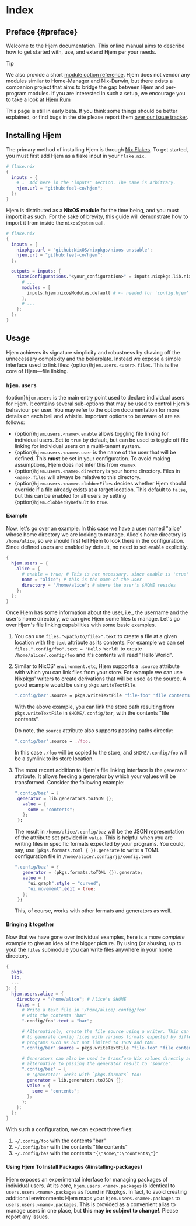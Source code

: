 # Index

## Preface {#preface}

Welcome to the Hjem documentation. This online manual aims to describe how to
get started with, use, and extend Hjem per your needs.

> [!TIP]
> We also provide a short [module option reference](/options.html). Hjem does
> not vendor any modules similar to Home-Manager and Nix-Darwin, but there
> exists a companion project that aims to bridge the gap between Hjem and
> per-program modules. If you are interested in such a setup, we encourage you
> to take a look at [Hjem Rum](https://github.com/snugnug/hjem-rum)

This page is still in early beta. If you think some things should be better
explained, or find bugs in the site please report them
[over our issue tracker](https://github.com/feel-co/hjem).

## Installing Hjem

[Nix Flakes]: https://nix.dev/concepts/flakes.html

The primary method of installing Hjem is through [Nix Flakes]. To get started,
you must first add Hjem as a flake input in your `flake.nix`.

```nix
# flake.nix
{
  inputs = {
    # ↓  Add here in the 'inputs' section. The name is arbitrary.
    hjem.url = "github:feel-co/hjem";
  };
}
```

Hjem is distributed as a **NixOS module** for the time being, and you must
import it as such. For the sake of brevity, this guide will demonstrate how to
import it from inside the `nixosSystem` call.

```nix
# flake.nix
{
  inputs = {
    nixpkgs.url = "github:NixOS/nixpkgs/nixos-unstable";
    hjem.url = "github:feel-co/hjem";
  };

  outputs = inputs: {
    nixosConfigurations."<your_configuration>" = inputs.nixpkgs.lib.nixosSystem {
      # ...
      modules = [
        inputs.hjem.nixosModules.default # <- needed for 'config.hjem' options
      ];
      # ...
    };
  };
}
```

## Usage

Hjem achieves its signature simplicity and robustness by shaving off the
unnecessary complexity and the boilerplate. Instead we expose a simple interface
used to link files: {option}`hjem.users.<user>.files`. This is the core of
Hjem―file linking.

### `hjem.users`

{option}`hjem.users` is the main entry point used to declare individual users
for Hjem. It contains several sub-options that may be used to control Hjem's
behaviour per user. You may refer to the option documentation for more details
on each bell and whistle. Important options to be aware of are as follows:

- {option}`hjem.users.<name>.enable` allows toggling file linking for individual
  users. Set to `true` by default, but can be used to toggle off file linking
  for individual users on a multi-tenant system.
- {option}`hjem.users.<name>.user` is the name of the user that will be defined.
  This **must** be set in your configuration. To avoid making assumptions, Hjem
  does not infer this from `<name>`.
- {option}`hjem.users.<name>.directory` is your home directory. Files in
  `<name>.files` will always be relative to this directory.
- {option}`hjem.users.<name>.clobberFiles` decides whether Hjem should override
  if a file already exists at a target location. This default to `false`, but
  this can be enabled for all users by setting {option}`hjem.clobberByDefault`
  to `true`.

#### Example

Now, let's go over an example. In this case we have a user named "alice" whose
home directory we are looking to manage. Alice's home directory is
`/home/alice`, so we should first tell Hjem to look there in the configuration.
Since defined users are enabled by default, no need to set `enable` explicitly.

```nix
{
  hjem.users = {
    alice = {
      # enable = true; # This is not necessary, since enable is 'true' by default
      name = "alice"; # this is the name of the user
      directory = "/home/alice"; # where the user's $HOME resides
    };
  };
}
```

Once Hjem has some information about the user, i.e., the username and the user's
home directory, we can give Hjem some files to manage. Let's go over Hjem's file
linking capabilities with some basic examples.

1. You can use `files."<path/to/file>".text` to create a file at a given
   location with the `text` attribute as its contents. For example we can set
   `files.".config/foo".text = "Hello World!` to create
   `/home/alice/.config/foo` and it's contents will read "Hello World".
2. Similar to NixOS' `environment.etc`, Hjem supports a `.source` attribute with
   which you can link files from your store. For example we can use Nixpkgs'
   writers to create derivations that will be used as the source. A good example
   would be using `pkgs.writeTextFile`.

   ```nix
   ".config/bar".source = pkgs.writeTextFile "file-foo" "file contents";
   ```

   With the above example, you can link the store path resulting from
   `pkgs.writeTextFile` in `$HOME/.config/bar`, with the contents "file
   contents".

   Do note, the `source` attribute also supports passing paths directly:

   ```nix
   ".config/bar".source = ./foo;
   ```

   In this case `./foo` will be copied to the store, and `$HOME/.config/foo`
   will be a symlink to its store location.

3. The most recent addition to Hjem's file linking interface is the `generator`
   attribute. It allows feeding a generator by which your values will be
   transformed. Consider the following example:

   ```nix
   ".config/baz" = {
    generator = lib.generators.toJSON {};
      value = {
        some = "contents";
      };
    };
   ```

   The result in `/home/alice/.config/baz` will be the JSON representation of
   the attribute set provided in `value`. This is helpful when you are writing
   files in specific formats expected by your programs. You could, say, use
   `(pkgs.formats.toml { }).generate` to write a TOML configuration file in
   `/home/alice/.config/jj/config.toml`

   ```nix
   ".config/baz" = {
      generator = (pkgs.formats.toTOML {}).generate;
      value = {
        "ui.graph".style = "curved";
        "ui.movement".edit = true;
      };
    };
   ```

   This, of course, works with other formats and generators as well.

#### Bringing it together

Now that we have gone over individual examples, here is a more _complete_
example to give an idea of the bigger picture. By using (or abusing, up to you)
the `files` submodule you can write files anywhere in your home directory.

```nix
{
  pkgs,
  lib,
  ...
}: {
  hjem.users.alice = {
    directory = "/home/alice"; # Alice's $HOME
    files = {
      # Write a text file in '/home/alice/.config/foo'
      # with the contents 'bar'
      ".config/foo".text = "bar";

      # Alternatively, create the file source using a writer. This can be used
      # to generate config files with various formats expected by different
      # programs such as but not limited to JSON and YAML.
      ".config/bar".source = pkgs.writeTextFile "file-foo" "file contents";

      # Generators can also be used to transform Nix values directly as an
      # alternative to passing the generator result to 'source'.
      ".config/baz" = {
        # 'generator' works with `pkgs.formats` too!
        generator = lib.generators.toJSON {};
        value = {
          some = "contents";
        };
      };
    };
  };
}
```

With such a configuration, we can expect three files:

1. `~/.config/foo` with the contents "bar"
2. `~/.config/bar` with the contents "file contents"
3. `~/.config/baz` with the contents `"{\"some\":\"contents\"}"`

#### Using Hjem To Install Packages {#installing-packages}

Hjem exposes an experimental interface for managing packages of individual
users. At its core, `hjem.users.<name>.packages` is identical to
`users.users.<name>.packages` as found in Nixpkgs. In fact, to avoid creating
additional environments Hjem maps your `hjem.users.<name>.packages` to
`users.users.<name>.packages`. This is provided as a convenient alias to manage
users in one place, but **this may be subject to change!**. Please report any
issues.
